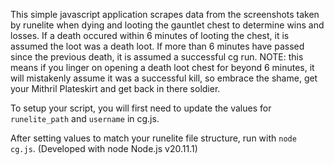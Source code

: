 This simple javascript application scrapes data from the screenshots taken by runelite when dying and looting the gauntlet chest to determine wins and losses. If a death occured within 6 minutes of looting the chest, it is assumed the loot was a death loot. If more than 6 minutes have passed since the previous death, it is assumed a successful cg run. NOTE: this means if you linger on opening a death loot chest for beyond 6 minutes, it will mistakenly assume it was a successful kill, so embrace the shame, get your Mithril Plateskirt and get back in there soldier.

To setup your script, you will first need to update the values for `runelite_path` and `username` in cg.js.

After setting values to match your runelite file structure, run with `node cg.js`. (Developed with node Node.js v20.11.1)

